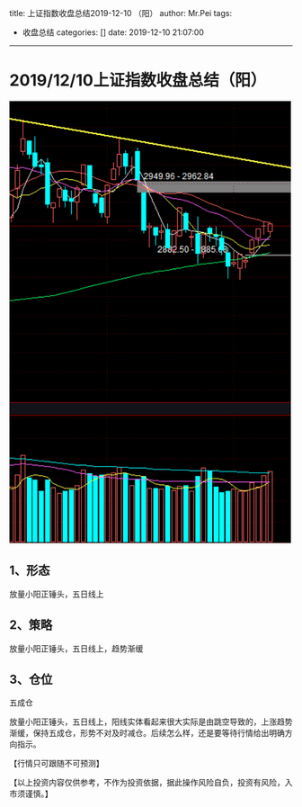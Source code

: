 title: 上证指数收盘总结2019-12-10 （阳）
author: Mr.Pei
tags:

  - 收盘总结
categories: []
date: 2019-12-10  21:07:00
---
# 2019/12/10上证指数收盘总结（阳）

![](https://github.com/Soros1990/markDownImages/blob/master/20191210205758.png?raw=true)

## 1、形态

放量小阳正锤头，五日线上

## 2、策略

放量小阳正锤头，五日线上，趋势渐缓

## 3、仓位
五成仓

放量小阳正锤头，五日线上，阳线实体看起来很大实际是由跳空导致的，上涨趋势渐缓，保持五成仓，形势不对及时减仓。后续怎么样，还是要等待行情给出明确方向指示。

【行情只可跟随不可预测】

【以上投资内容仅供参考，不作为投资依据，据此操作风险自负，投资有风险，入市须谨慎。】